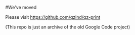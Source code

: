 #We've moved

Please visit https://github.com/qzind/qz-print

(This repo is just an archive of the old Google Code project)

